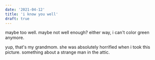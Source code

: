 ```yaml
---
date: '2021-04-12'
title: 'i know you well'
draft: true
---
```


maybe too well. maybe not well enough? either way, i can't color green anymore.

yup, that's my grandmom. she was absolutely horrified when i took this picture. something about a strange man in the attic.

